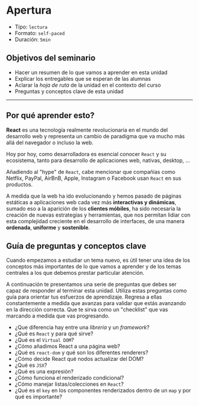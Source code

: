 # Apertura

* Tipo: `lectura`
* Formato: `self-paced`
* Duración: `5min`

## Objetivos del seminario

* Hacer un resumen de lo que vamos a aprender en esta unidad
* Explicar los entregables que se esperan de las alumnas
* Aclarar la _hoja de ruta_ de la unidad en el contexto del curso
* Preguntas y conceptos clave de esta unidad

***

## Por qué aprender esto?

**React** es una tecnología realmente revolucionaria en el mundo del desarrollo
web y representa un cambio de paradigma que va mucho más allá del navegador o
incluso la web.

Hoy por hoy, como desarrolladora es esencial conocer `React` y su ecosistema,
tanto para desarrollo de aplicaciones web, nativas, desktop, ...

Añadiendo al "hype" de `React`, cabe mencionar que compañías como
Netflix, PayPal, AirBnB, Apple, Instagram o Facebook usan `React` en sus
productos.

A medida que la web ha ido evolucionando y hemos pasado de páginas estáticas a
aplicaciones web cada vez más **interactivas y dinámicas**, sumado eso a la
aparición de los **clientes móbiles**, ha sido necesaria la creación de nuevas
estrategias y herramientas, que nos permitan lidiar con esta complejidad
creciente en el desarrollo de interfaces, de una manera **ordenada**,
**uniforme** y **sostenible**.

## Guía de preguntas y conceptos clave

Cuando empezamos a estudiar un tema nuevo, es útil tener una idea de los
conceptos más importantes de lo que vamos a aprender y de los temas centrales
a los que debemos prestar particular atención.

A continuación te presentamos una serie de preguntas que debes ser capaz de
responder al terminar esta unidad. Utiliza estas preguntas como guía para
orientar tus esfuerzos de aprendizaje. Regresa a ellas constantemente a medida
que avanzas para validar que estás avanzando en la dirección correcta. Que te
sirva como un "checklist" que vas marcando a medida que vas progresando.

* ¿Que diferencia hay entre una *librería* y un *framework*?
* ¿Qué es `React` y para qué sirve?
* ¿Qué es el `Virtual DOM`?
* ¿Cómo añadimos React a una página web?
* ¿Qué es `react-dom` y qué son los diferentes renderers?
* ¿Cómo decide React qué nodos actualizar del DOM?
* ¿Qué es `JSX`?
* ¿Qué es una expresión?
* ¿Cómo funciona el renderizado condicional?
* ¿Cómo manejar listas/colecciones en `React`?
* ¿Qué es el `key` en los componentes renderizados dentro de un `map` y por qué
  es importante?
